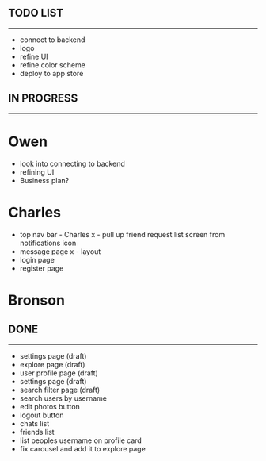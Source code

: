 

## TODO LIST
---

- connect to backend
- logo
- refine UI
- refine color scheme
- deploy to app store



## IN PROGRESS
---

# Owen
- look into connecting to backend
- refining UI
- Business plan?

# Charles
- top nav bar - Charles
  x - pull up friend request list screen from notifications icon
- message page
  x - layout
- login page
- register page

# Bronson




## DONE
---

- settings page (draft)
- explore page (draft)
- user profile page (draft)
- settings page (draft)
- search filter page (draft)
- search users by username
- edit photos button
- logout button
- chats list
- friends list
- list peoples username on profile card
- fix carousel and add it to explore page


